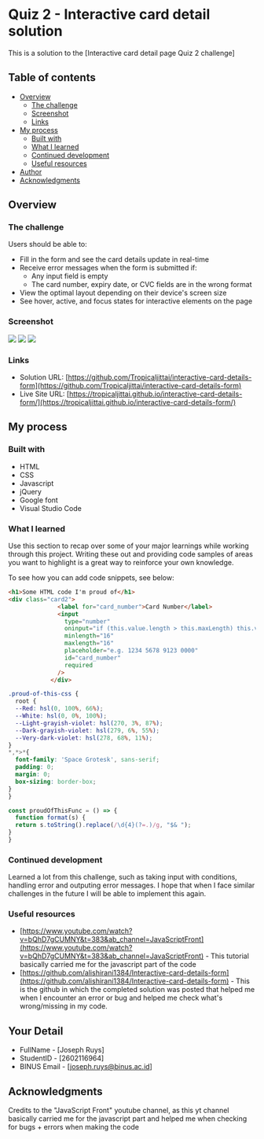 # Quiz 2 - Interactive card detail solution

This is a solution to the [Interactive card detail page Quiz 2 challenge]

## Table of contents

- [Overview](#overview)
  - [The challenge](#the-challenge)
  - [Screenshot](#screenshot)
  - [Links](#links)
- [My process](#my-process)
  - [Built with](#built-with)
  - [What I learned](#what-i-learned)
  - [Continued development](#continued-development)
  - [Useful resources](#useful-resources)
- [Author](#author)
- [Acknowledgments](#acknowledgments)

## Overview

### The challenge

Users should be able to:

- Fill in the form and see the card details update in real-time
- Receive error messages when the form is submitted if:
  - Any input field is empty
  - The card number, expiry date, or CVC fields are in the wrong format
- View the optimal layout depending on their device's screen size
- See hover, active, and focus states for interactive elements on the page

### Screenshot

![](https://cdn.discordapp.com/attachments/735871514104168519/1060844707174957078/image.png)
![](https://media.discordapp.net/attachments/735871514104168519/1060844858681589770/image.png?width=1356&height=676)
![](https://cdn.discordapp.com/attachments/735871514104168519/1060844911152345160/image.png)

### Links

- Solution URL: [https://github.com/Tropicaljittai/interactive-card-details-form](https://github.com/Tropicaljittai/interactive-card-details-form)
- Live Site URL: [https://tropicaljittai.github.io/interactive-card-details-form/](https://tropicaljittai.github.io/interactive-card-details-form/)

## My process

### Built with

- HTML
- CSS
- Javascript
- jQuery
- Google font
- Visual Studio Code

### What I learned

Use this section to recap over some of your major learnings while working through this project. Writing these out and providing code samples of areas you want to highlight is a great way to reinforce your own knowledge.

To see how you can add code snippets, see below:

```html
<h1>Some HTML code I'm proud of</h1>
<div class="card2">
              <label for="card_number">Card Number</label>
              <input
                type="number"
                oninput="if (this.value.length > this.maxLength) this.value = this.value.slice(0, this.maxLength);"
                minlength="16"
                maxlength="16"
                placeholder="e.g. 1234 5678 9123 0000"
                id="card_number"
                required
              />
            </div>
```
```css
.proud-of-this-css {
  root {
  --Red: hsl(0, 100%, 66%);
  --White: hsl(0, 0%, 100%);
  --Light-grayish-violet: hsl(270, 3%, 87%);
  --Dark-grayish-violet: hsl(279, 6%, 55%);
  --Very-dark-violet: hsl(278, 68%, 11%);
}
*,*>*{
  font-family: 'Space Grotesk', sans-serif;
  padding: 0;
  margin: 0;
  box-sizing: border-box;
}
}
```
```js
const proudOfThisFunc = () => {
  function format(s) {
  return s.toString().replace(/\d{4}(?=.)/g, "$& ");
}
}
```

### Continued development

Learned a lot from this challenge, such as taking input with conditions, handling error and outputing error messages. I hope that when I face similar challenges in the future I will be able to implement this again.

### Useful resources

- [https://www.youtube.com/watch?v=bQhD7gCUMNY&t=383&ab_channel=JavaScriptFront](https://www.youtube.com/watch?v=bQhD7gCUMNY&t=383&ab_channel=JavaScriptFront) - This tutorial basically carried me for the javascript part of the code
- [https://github.com/alishirani1384/Interactive-card-details-form](https://github.com/alishirani1384/Interactive-card-details-form) - This is the github in which the completed solution was posted that helped me when I encounter an error or bug and helped me check what's wrong/missing in my code.

## Your Detail 

- FullName - [Joseph Ruys]
- StudentID - [2602116964]
- BINUS Email - [joseph.ruys@binus.ac.id]

## Acknowledgments

Credits to the "JavaScript Front" youtube channel, as this yt channel basically carried me for the javascript part and helped me when checking for bugs + errors when making the code
